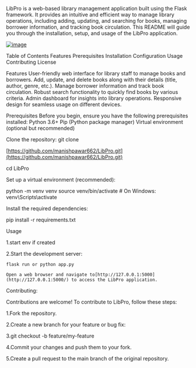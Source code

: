 
LibPro is a web-based library management application built using the Flask framework. It provides an intuitive and efficient way to manage library operations, including adding, updating, and searching for books, managing borrower information, and tracking book circulation. This README will guide you through the installation, setup, and usage of the LibPro application. 



[![image](https://user-images.githubusercontent.com/98180160/262316746-2237eb8b-52c8-4624-ab56-4ffd24e8c7cf.png)](https://user-images.githubusercontent.com/98180160/262316746-2237eb8b-52c8-4624-ab56-4ffd24e8c7cf.png)



Table of Contents Features Prerequisites Installation Configuration Usage Contributing License

Features User-friendly web interface for library staff to manage books and borrowers. Add, update, and delete books along with their details (title, author, genre, etc.). Manage borrower information and track book circulation. Robust search functionality to quickly find books by various criteria. Admin dashboard for insights into library operations. Responsive design for seamless usage on different devices.

Prerequisites Before you begin, ensure you have the following prerequisites installed: Python 3.6+ Pip (Python package manager) Virtual environment (optional but recommended)

Clone the repository: git clone

 [https://github.com/manishpawar662/LibPro.git](https://github.com/manishpawar662/LibPro.git) 

cd LibPro

Set up a virtual environment (recommended): 

python -m venv venv source venv/bin/activate # On Windows: venv\Scripts\activate

Install the required dependencies:

 pip install -r requirements.txt

Usage 

1.start env if created 

2.Start the development server: 

    flask run or python app.py

    Open a web browser and navigate to[http://127.0.0.1:5000](http://127.0.0.1:5000/) to access the LibPro application.

Contributing:

Contributions are welcome! To contribute to LibPro, follow these steps:

1.Fork the repository.

 2.Create a new branch for your feature or bug fix: 

3.git checkout -b feature/my-feature 

4.Commit your changes and push them to your fork. 

5.Create a pull request to the main branch of the original repository.
